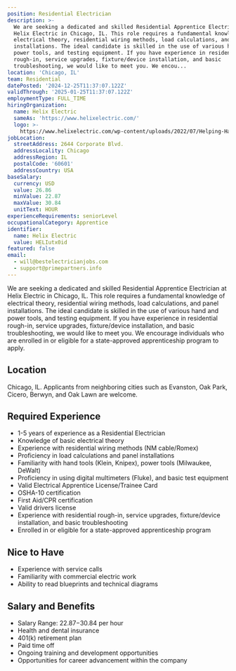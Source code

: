 ```yaml
---
position: Residential Electrician
description: >-
  We are seeking a dedicated and skilled Residential Apprentice Electrician at
  Helix Electric in Chicago, IL. This role requires a fundamental knowledge of
  electrical theory, residential wiring methods, load calculations, and panel
  installations. The ideal candidate is skilled in the use of various hand and
  power tools, and testing equipment. If you have experience in residential
  rough-in, service upgrades, fixture/device installation, and basic
  troubleshooting, we would like to meet you. We encou...
location: 'Chicago, IL'
team: Residential
datePosted: '2024-12-25T11:37:07.122Z'
validThrough: '2025-01-25T11:37:07.122Z'
employmentType: FULL_TIME
hiringOrganization:
  name: Helix Electric
  sameAs: 'https://www.helixelectric.com/'
  logo: >-
    https://www.helixelectric.com/wp-content/uploads/2022/07/Helping-Hands-Logo_Blue-e1656694113799.jpg
jobLocation:
  streetAddress: 2644 Corporate Blvd.
  addressLocality: Chicago
  addressRegion: IL
  postalCode: '60601'
  addressCountry: USA
baseSalary:
  currency: USD
  value: 26.86
  minValue: 22.87
  maxValue: 30.84
  unitText: HOUR
experienceRequirements: seniorLevel
occupationalCategory: Apprentice
identifier:
  name: Helix Electric
  value: HELIutx0id
featured: false
email:
  - will@bestelectricianjobs.com
  - support@primepartners.info
---
```




We are seeking a dedicated and skilled Residential Apprentice Electrician at Helix Electric in Chicago, IL. This role requires a fundamental knowledge of electrical theory, residential wiring methods, load calculations, and panel installations. The ideal candidate is skilled in the use of various hand and power tools, and testing equipment. If you have experience in residential rough-in, service upgrades, fixture/device installation, and basic troubleshooting, we would like to meet you. We encourage individuals who are enrolled in or eligible for a state-approved apprenticeship program to apply.

## Location

Chicago, IL. Applicants from neighboring cities such as Evanston, Oak Park, Cicero, Berwyn, and Oak Lawn are welcome.

## Required Experience

- 1-5 years of experience as a Residential Electrician
- Knowledge of basic electrical theory
- Experience with residential wiring methods (NM cable/Romex)
- Proficiency in load calculations and panel installations
- Familiarity with hand tools (Klein, Knipex), power tools (Milwaukee, DeWalt)
- Proficiency in using digital multimeters (Fluke), and basic test equipment
- Valid Electrical Apprentice License/Trainee Card
- OSHA-10 certification
- First Aid/CPR certification
- Valid drivers license
- Experience with residential rough-in, service upgrades, fixture/device installation, and basic troubleshooting
- Enrolled in or eligible for a state-approved apprenticeship program

## Nice to Have 

- Experience with service calls 
- Familiarity with commercial electric work
- Ability to read blueprints and technical diagrams

## Salary and Benefits

- Salary Range: $22.87-$30.84 per hour
- Health and dental insurance
- 401(k) retirement plan
- Paid time off
- Ongoing training and development opportunities
- Opportunities for career advancement within the company
